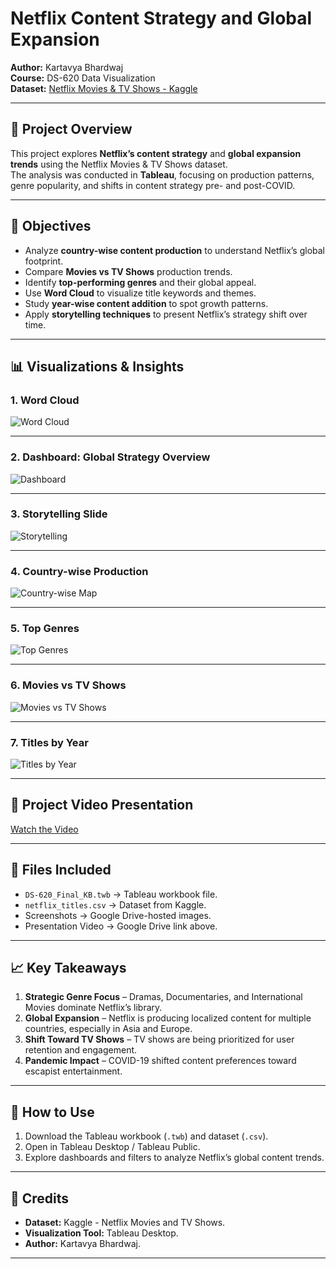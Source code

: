 # Netflix Content Strategy and Global Expansion  
**Author:** Kartavya Bhardwaj  
**Course:** DS-620 Data Visualization  
**Dataset:** [Netflix Movies & TV Shows - Kaggle](https://www.kaggle.com/datasets/shivamb/netflix-shows)

---

## 📌 Project Overview  
This project explores **Netflix’s content strategy** and **global expansion trends** using the Netflix Movies & TV Shows dataset.  
The analysis was conducted in **Tableau**, focusing on production patterns, genre popularity, and shifts in content strategy pre- and post-COVID.  

---

## 🎯 Objectives  
- Analyze **country-wise content production** to understand Netflix’s global footprint.  
- Compare **Movies vs TV Shows** production trends.  
- Identify **top-performing genres** and their global appeal.  
- Use **Word Cloud** to visualize title keywords and themes.  
- Study **year-wise content addition** to spot growth patterns.  
- Apply **storytelling techniques** to present Netflix’s strategy shift over time.  

---

## 📊 Visualizations & Insights  

### 1. **Word Cloud**
![Word Cloud](https://drive.google.com/uc?id=1rFGwqeAUTc2Odhs0QnfGUl3PmczB4Tmv)  

---

### 2. **Dashboard: Global Strategy Overview**
![Dashboard](https://drive.google.com/uc?id=1ifxbBKmrpt3n3cQ3hYbm2oDLF3egKX9A)  

---

### 3. **Storytelling Slide**
![Storytelling](https://drive.google.com/uc?id=1SyOq2w-W-SckaHlzh3P9fUGBoqMpc9Vh)  

---

### 4. **Country-wise Production**
![Country-wise Map](https://drive.google.com/uc?id=1vevEnUUnKd3JFk-Sow7c6eeubiJ8oC43)  

---

### 5. **Top Genres**
![Top Genres](https://drive.google.com/uc?id=1vevEnUUnKd3JFk-Sow7c6eeubiJ8oC43)  

---

### 6. **Movies vs TV Shows**
![Movies vs TV Shows](https://drive.google.com/uc?id=1vevEnUUnKd3JFk-Sow7c6eeubiJ8oC43)  

---

### 7. **Titles by Year**
![Titles by Year](https://drive.google.com/uc?id=1vevEnUUnKd3JFk-Sow7c6eeubiJ8oC43)  

---

## 🎥 Project Video Presentation  
[Watch the Video](https://drive.google.com/file/d/1vevEnUUnKd3JFk-Sow7c6eeubiJ8oC43/view?usp=sharing)  

---

## 📂 Files Included  
- `DS-620_Final_KB.twb` → Tableau workbook file.  
- `netflix_titles.csv` → Dataset from Kaggle.  
- Screenshots → Google Drive-hosted images.  
- Presentation Video → Google Drive link above.

---

## 📈 Key Takeaways  
1. **Strategic Genre Focus** – Dramas, Documentaries, and International Movies dominate Netflix’s library.  
2. **Global Expansion** – Netflix is producing localized content for multiple countries, especially in Asia and Europe.  
3. **Shift Toward TV Shows** – TV shows are being prioritized for user retention and engagement.  
4. **Pandemic Impact** – COVID-19 shifted content preferences toward escapist entertainment.

---

## 🚀 How to Use  
1. Download the Tableau workbook (`.twb`) and dataset (`.csv`).  
2. Open in Tableau Desktop / Tableau Public.  
3. Explore dashboards and filters to analyze Netflix’s global content trends.  

---

## 📜 Credits  
- **Dataset:** Kaggle - Netflix Movies and TV Shows.  
- **Visualization Tool:** Tableau Desktop.  
- **Author:** Kartavya Bhardwaj.  

---
